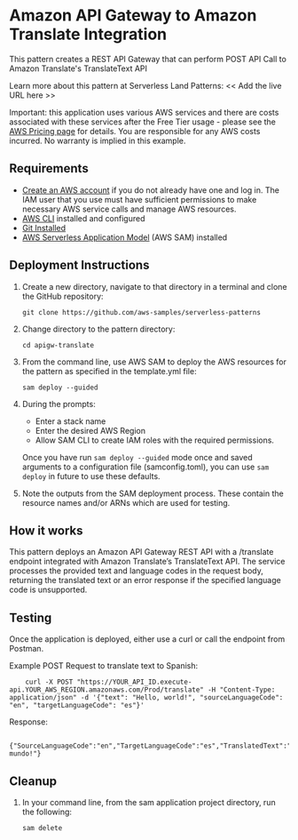 # Amazon API Gateway to Amazon Translate Integration

This pattern creates a REST API Gateway that can perform POST API Call to Amazon Translate's TranslateText API

Learn more about this pattern at Serverless Land Patterns: << Add the live URL here >>

Important: this application uses various AWS services and there are costs associated with these services after the Free Tier usage - please see the [AWS Pricing page](https://aws.amazon.com/pricing/) for details. You are responsible for any AWS costs incurred. No warranty is implied in this example.

## Requirements

* [Create an AWS account](https://portal.aws.amazon.com/gp/aws/developer/registration/index.html) if you do not already have one and log in. The IAM user that you use must have sufficient permissions to make necessary AWS service calls and manage AWS resources.
* [AWS CLI](https://docs.aws.amazon.com/cli/latest/userguide/install-cliv2.html) installed and configured
* [Git Installed](https://git-scm.com/book/en/v2/Getting-Started-Installing-Git)
* [AWS Serverless Application Model](https://docs.aws.amazon.com/serverless-application-model/latest/developerguide/serverless-sam-cli-install.html) (AWS SAM) installed

## Deployment Instructions

1. Create a new directory, navigate to that directory in a terminal and clone the GitHub repository:
    ``` 
    git clone https://github.com/aws-samples/serverless-patterns
    ```
1. Change directory to the pattern directory:
    ```
    cd apigw-translate
    ```
1. From the command line, use AWS SAM to deploy the AWS resources for the pattern as specified in the template.yml file:
    ```
    sam deploy --guided
    ```
1. During the prompts:
    * Enter a stack name
    * Enter the desired AWS Region
    * Allow SAM CLI to create IAM roles with the required permissions.

    Once you have run `sam deploy --guided` mode once and saved arguments to a configuration file (samconfig.toml), you can use `sam deploy` in future to use these defaults.

1. Note the outputs from the SAM deployment process. These contain the resource names and/or ARNs which are used for testing.

## How it works

This pattern deploys an Amazon API Gateway REST API with a /translate endpoint integrated with Amazon Translate’s TranslateText API. The service processes the provided text and language codes in the request body, returning the translated text or an error response if the specified language code is unsupported.

## Testing

Once the application is deployed, either use a curl or call the endpoint from Postman.

Example POST Request to translate text to Spanish:
```
    curl -X POST "https://YOUR_API_ID.execute-api.YOUR_AWS_REGION.amazonaws.com/Prod/translate" -H "Content-Type: application/json" -d '{"text": "Hello, world!", "sourceLanguageCode": "en", "targetLanguageCode": "es"}'
```

Response:
```
  {"SourceLanguageCode":"en","TargetLanguageCode":"es","TranslatedText":"¡Hola, mundo!"}
```

## Cleanup
 
1. In your command line, from the sam application project directory, run the following:
    ```bash
    sam delete

    ```
